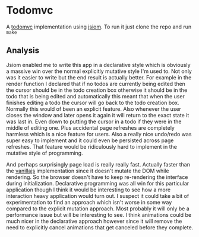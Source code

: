 
# Todomvc

 A [todomvc](http://todomvc.com) implementation using [jsiom](//github.com/jsiom/app). To run it just clone the repo and run `make`

## Analysis

Jsiom enabled me to write this app in a declarative style which is obviously a massive win over the normal explicitly mutative style I'm used to. Not only was it easier to write but the end result is actually better. For example in the render function I declared that if no todos are currently being edited then the cursor should be in the todo creation box otherwise it should be in the todo that is being edited and automatically this meant that when the user finishes editing a todo the cursor will go back to the todo creation box. Normally this would of been an explicit feature. Also whenever the user closes the window and later opens it again it will return to the exact state it was last in. Even down to putting the cursor in a todo if they were in the middle of editing one. Plus accidental page refreshes are completely harmless which is a nice feature for users. Also a really nice undo/redo was super easy to implement and it could even be persisted across page refreshes. That feature would be ridiculously hard to implement in the mutative style of programming.

And perhaps surprisingly page load is really really fast. Actually faster than the [vanillajs](http://todomvc.com/examples/vanillajs) implementation since it doesn't mutate the DOM while rendering. So the browser doesn't have to keep re-rendering the interface during initialization. Declarative programming was all win for this particular application though I think it would be interesting to see how a more interaction heavy application would turn out. I suspect it could take a bit of experimentation to find an approach which isn't worse in some way compared to the explicit mutation approach. Most probably it will only be a performance issue but will be interesting to see. I think animations could be much nicer in the declarative approach however since it will remove the need to explicitly cancel animations that get canceled before they complete.
